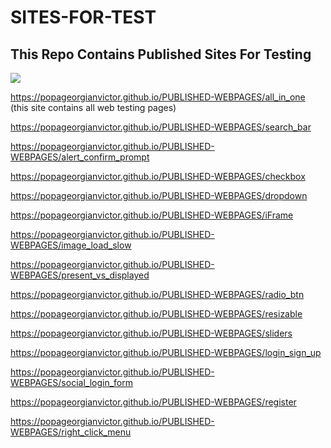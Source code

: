 # SITES-FOR-TEST
## This Repo Contains Published Sites For Testing

![](https://media.tenor.com/8tr_CU6730MAAAAC/web-dev-website-development.gif)

https://popageorgianvictor.github.io/PUBLISHED-WEBPAGES/all_in_one (this site contains all web testing pages)

https://popageorgianvictor.github.io/PUBLISHED-WEBPAGES/search_bar

https://popageorgianvictor.github.io/PUBLISHED-WEBPAGES/alert_confirm_prompt

https://popageorgianvictor.github.io/PUBLISHED-WEBPAGES/checkbox

https://popageorgianvictor.github.io/PUBLISHED-WEBPAGES/dropdown

https://popageorgianvictor.github.io/PUBLISHED-WEBPAGES/iFrame

https://popageorgianvictor.github.io/PUBLISHED-WEBPAGES/image_load_slow

https://popageorgianvictor.github.io/PUBLISHED-WEBPAGES/present_vs_displayed

https://popageorgianvictor.github.io/PUBLISHED-WEBPAGES/radio_btn

https://popageorgianvictor.github.io/PUBLISHED-WEBPAGES/resizable

https://popageorgianvictor.github.io/PUBLISHED-WEBPAGES/sliders

https://popageorgianvictor.github.io/PUBLISHED-WEBPAGES/login_sign_up

https://popageorgianvictor.github.io/PUBLISHED-WEBPAGES/social_login_form

https://popageorgianvictor.github.io/PUBLISHED-WEBPAGES/register

https://popageorgianvictor.github.io/PUBLISHED-WEBPAGES/right_click_menu
